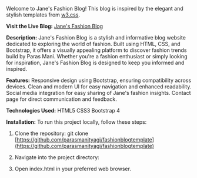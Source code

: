 Welcome to Jane's Fashion Blog! This blog is inspired by the elegant and stylish templates from [w3.css](https://www.w3schools.com/w3css/tryw3css_templates_fashion_blog.htm).

**Visit the Live Blog:** [Jane's Fashion Blog](https://fashionblogtemplate.netlify.app/)


**Description:**
Jane's Fashion Blog is a stylish and informative blog website dedicated to exploring the world of fashion. Built using HTML, CSS, and Bootstrap, it offers a visually appealing platform to discover fashion trends build by Paras Mani. Whether you're a fashion enthusiast or simply looking for inspiration, Jane's Fashion Blog is designed to keep you informed and inspired.


**Features:**
Responsive design using Bootstrap, ensuring compatibility across devices.
Clean and modern UI for easy navigation and enhanced readability.
Social media integration for easy sharing of Jane's fashion insights.
Contact page for direct communication and feedback.


**Technologies Used:**
HTML5
CSS3
Bootstrap 4

**Installation:**
To run this project locally, follow these steps:

1. Clone the repository:
git clone [https://github.com/parasmanityagi/fashionblogtemplate](https://github.com/parasmanityagi/fashionblogtemplate)

2. Navigate into the project directory:

3. Open index.html in your preferred web browser.

